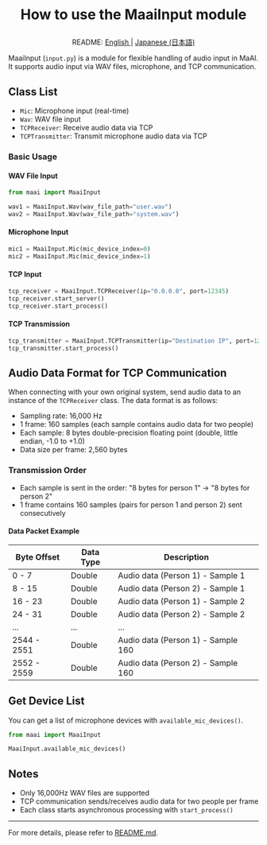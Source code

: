 <h1>
<p align="center">
How to use the <b>MaaiInput</b> module
</p>
</h1>
<p align="center">
README: <a href="input.md">English </a> | <a href="input_JP.md">Japanese (日本語) </a>
</p>

MaaiInput (`input.py`) is a module for flexible handling of audio input in MaAI.
It supports audio input via WAV files, microphone, and TCP communication.

## Class List

- `Mic`: Microphone input (real-time)
- `Wav`: WAV file input
- `TCPReceiver`: Receive audio data via TCP
- `TCPTransmitter`: Transmit microphone audio data via TCP

### Basic Usage

#### WAV File Input
```python
from maai import MaaiInput

wav1 = MaaiInput.Wav(wav_file_path="user.wav")
wav2 = MaaiInput.Wav(wav_file_path="system.wav")
```

#### Microphone Input
```python
mic1 = MaaiInput.Mic(mic_device_index=0)
mic2 = MaaiInput.Mic(mic_device_index=1)
```

#### TCP Input
```python
tcp_receiver = MaaiInput.TCPReceiver(ip="0.0.0.0", port=12345)
tcp_receiver.start_server()
tcp_receiver.start_process()
```

#### TCP Transmission
```python
tcp_transmitter = MaaiInput.TCPTransmitter(ip="Destination IP", port=12345, mic_device_index=0)
tcp_transmitter.start_process()
```

## Audio Data Format for TCP Communication

When connecting with your own original system, send audio data to an instance of the `TCPReceiver` class.
The data format is as follows:

- Sampling rate: 16,000 Hz
- 1 frame: 160 samples (each sample contains audio data for two people)
- Each sample: 8 bytes double-precision floating point (double, little endian, -1.0 to +1.0)
- Data size per frame: 2,560 bytes

### Transmission Order

- Each sample is sent in the order: "8 bytes for person 1" → "8 bytes for person 2"
- 1 frame contains 160 samples (pairs for person 1 and person 2) sent consecutively

#### Data Packet Example

| Byte Offset | Data Type | Description |
| ---- | ---- | --- |
| 0 - 7 | Double | Audio data (Person 1) - Sample 1 |
| 8 - 15 | Double | Audio data (Person 2) - Sample 1 |
| 16 - 23 | Double | Audio data (Person 1) - Sample 2 |
| 24 - 31 | Double | Audio data (Person 2) - Sample 2 |
| ... | ... | ... |
| 2544 - 2551 | Double | Audio data (Person 1) - Sample 160 |
| 2552 - 2559 | Double | Audio data (Person 2) - Sample 160 |

## Get Device List

You can get a list of microphone devices with `available_mic_devices()`.

```python
from maai import MaaiInput

MaaiInput.available_mic_devices()
```

## Notes

- Only 16,000Hz WAV files are supported
- TCP communication sends/receives audio data for two people per frame
- Each class starts asynchronous processing with `start_process()`

---

For more details, please refer to [README.md](../README.md).
